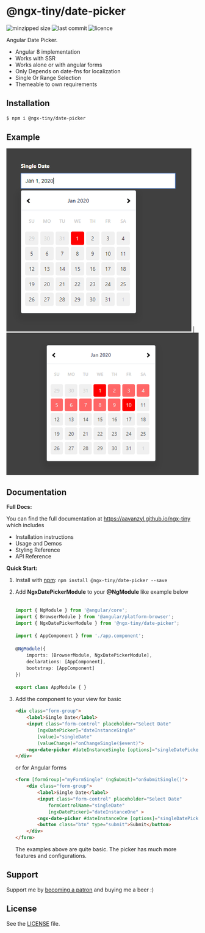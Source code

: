 # @ngx-tiny/date-picker

![minzipped size](https://img.shields.io/bundlephobia/minzip/@ngx-tiny/date-picker?style=for-the-badge)
![last commit](https://img.shields.io/github/last-commit/aavanzyl/ngx-tiny?style=for-the-badge)
![licence](https://img.shields.io/npm/l/@ngx-tiny/date-picker?style=for-the-badge)

Angular Date Picker.

* Angular 8 implementation
* Works with SSR
* Works alone or with angular forms 
* Only Depends on date-fns for localization
* Single Or Range Selection
* Themeable to own requirements

## Installation

```sh
$ npm i @ngx-tiny/date-picker
```


## Example

![Date Picker Input](https://raw.githubusercontent.com/aavanzyl/ngx-tiny/master/projects/assets/ngx-date-picker-input.png) |
![Date Picker Inline](https://raw.githubusercontent.com/aavanzyl/ngx-tiny/master/projects/assets/ngx-date-picker.png)

## Documentation

__Full Docs:__

You can find the full documentation at https://aavanzyl.github.io/ngx-tiny which includes
* Installation instructions
* Usage and Demos
* Styling Reference
* API Reference

__Quick Start:__

1. Install with [npm](https://www.npmjs.com): `npm install @ngx-tiny/date-picker --save`

2. Add __NgxDatePickerModule__ to your __@NgModule__ like example below
    ```typescript

    import { NgModule } from '@angular/core';
    import { BrowserModule } from '@angular/platform-browser';
    import { NgxDatePickerModule } from '@ngx-tiny/date-picker';

    import { AppComponent } from './app.component';

    @NgModule({
        imports: [BrowserModule, NgxDatePickerModule],
        declarations: [AppComponent],
        bootstrap: [AppComponent]
    })

    export class AppModule { }

    ```
 4. Add the component to your view for basic
    ```html
    <div class="form-group">
        <label>Single Date</label>
        <input class="form-control" placeholder="Select Date" 
            [ngxDatePicker]="dateInstanceSingle" 
            [value]="singleDate"
            (valueChange)="onChangeSingle($event)">
        <ngx-date-picker #dateInstanceSingle [options]="singleDatePickerOptions"></ngx-date-picker>
    </div>
    ```
    or for Angular forms
    ```html 
    <form [formGroup]="myFormSingle" (ngSubmit)="onSubmitSingle()">
        <div class="form-group">
            <label>Single Date</label>
            <input class="form-control" placeholder="Select Date" 
                formControlName="singleDate"
                [ngxDatePicker]="dateInstanceOne" >
            <ngx-date-picker #dateInstanceOne [options]="singleDatePickerOptions"></ngx-date-picker>
            <button class="btn" type="submit">Submit</button>
        </div>
    </form>
    ```
    The examples above are quite basic. The picker has much more features and configurations. 
    
## Support

Support me by [becoming a patron](https://www.patreon.com/bePatron?u=27640996) and buying me a beer :) 

## License
See the [LICENSE][license] file.


[license]: /LICENSE
[contributing]: /CONTRIBUTING.md
[docs]: /DOCUMENTATION.md 